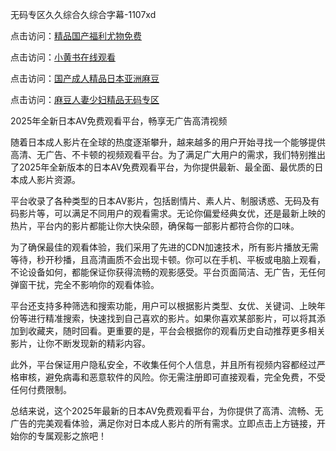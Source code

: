 无码专区久久综合久综合字幕-1107xd

点击访问：<a href="https://heiliaowzu4ur.pages.dev/">精品国产福利尤物免费</a>

点击访问：<a href="https://heiliaowt0d7p.pages.dev/">小黄书在线观看</a>

点击访问：<a href="https://heiliaozj3tjd.pages.dev/">国产成人精品日本亚洲麻豆</a>

点击访问：<a href="https://heiliaoe8ajia.pages.dev/">麻豆人妻少妇精品无码专区</a>

2025年全新日本AV免费观看平台，畅享无广告高清视频

随着日本成人影片在全球的热度逐渐攀升，越来越多的用户开始寻找一个能够提供高清、无广告、不卡顿的视频观看平台。为了满足广大用户的需求，我们特别推出了2025年全新版本的日本AV免费观看平台，为你提供最新、最全面、最优质的日本成人影片资源。

平台收录了各种类型的日本AV影片，包括剧情片、素人片、制服诱惑、无码及有码影片等，可以满足不同用户的观看需求。无论你偏爱经典女优，还是最新上映的热片，平台内的影片都能让你大快朵颐，确保每一部影片都符合你的口味。

为了确保最佳的观看体验，我们采用了先进的CDN加速技术，所有影片播放无需等待，秒开秒播，且高清画质不会出现卡顿。你可以在手机、平板或电脑上观看，不论设备如何，都能保证你获得流畅的观影感受。平台页面简洁、无广告，无任何弹窗干扰，完全不影响你的观看体验。

平台还支持多种筛选和搜索功能，用户可以根据影片类型、女优、关键词、上映年份等进行精准搜索，快速找到自己喜欢的影片。如果你喜欢某部影片，可以将其添加到收藏夹，随时回看。更重要的是，平台会根据你的观看历史自动推荐更多相关影片，让你不断发现新的精彩内容。

此外，平台保证用户隐私安全，不收集任何个人信息，并且所有视频内容都经过严格审核，避免病毒和恶意软件的风险。你无需注册即可直接观看，完全免费，不受任何付费限制。

总结来说，这个2025年最新的日本AV免费观看平台，为你提供了高清、流畅、无广告的完美观看体验，满足你对日本成人影片的所有需求。立即点击上方链接，开始你的专属观影之旅吧！

<span style="display:none;">[Canonical link](https://github.com/duann2402/10012 )</span>
